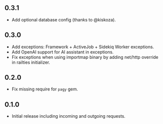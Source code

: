 ## 0.3.1

- Add optional database config (thanks to @kiskoza).

## 0.3.0

- Add exceptions: Framework + ActiveJob + Sidekiq Worker exceptions.
- Add OpenAI support for AI assistant in exceptions.
- Fix exceptions when using importmap binary by adding net/http override in railties initializer.

## 0.2.0

- Fix missing require for `pagy` gem.

## 0.1.0

- Initial release including incoming and outgoing requests.

